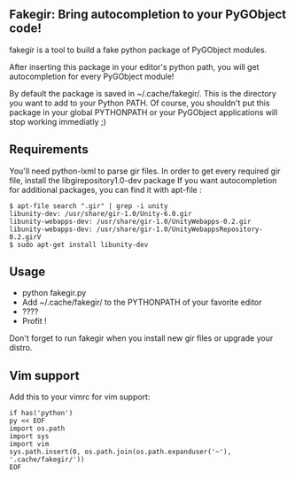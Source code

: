 Fakegir: Bring autocompletion to your PyGObject code!
-----------------------------------------------------

fakegir is a tool to build a fake python package of PyGObject modules.

After inserting this package in your editor's python path, you will get
autocompletion for every PyGObject module!

By default the package is saved in ~/.cache/fakegir/. This is the directory you
want to add to your Python PATH.
Of course, you shouldn't put this package in your global PYTHONPATH or your
PyGObject applications will stop working immediatly ;)


Requirements
------------

You'll need python-lxml to parse gir files.
In order to get every required gir file, install the libgirepository1.0-dev package
If you want autocompletion for additional packages, you can find it with apt-file :

    $ apt-file search ".gir" | grep -i unity
    libunity-dev: /usr/share/gir-1.0/Unity-6.0.gir
    libunity-webapps-dev: /usr/share/gir-1.0/UnityWebapps-0.2.gir
    libunity-webapps-dev: /usr/share/gir-1.0/UnityWebappsRepository-0.2.girV
    $ sudo apt-get install libunity-dev


Usage
-----

* python fakegir.py
* Add ~/.cache/fakegir/ to the PYTHONPATH of your favorite editor
* ????
* Profit !

Don't forget to run fakegir when you install new gir files or upgrade your distro.

Vim support
-----------
Add this to your vimrc for vim support:

    if has('python')
    py << EOF
    import os.path
    import sys
    import vim
    sys.path.insert(0, os.path.join(os.path.expanduser('~'), '.cache/fakegir/'))
    EOF
